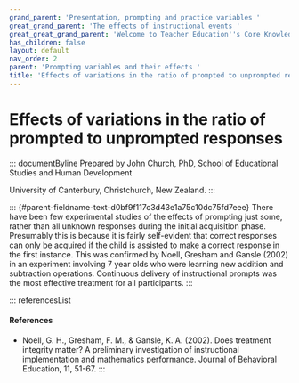 ```yaml
---
grand_parent: 'Presentation, prompting and practice variables '
great_grand_parent: 'The effects of instructional events '
great_great_grand_parent: 'Welcome to Teacher Education''s Core Knowledge and Skills.'
has_children: false
layout: default
nav_order: 2
parent: 'Prompting variables and their effects '
title: 'Effects of variations in the ratio of prompted to unprompted responses '
---
```

# Effects of variations in the ratio of prompted to unprompted responses 


::: documentByline
Prepared by John Church, PhD, School of Educational Studies and Human
Development

University of Canterbury, Christchurch, New Zealand.
:::

::: {#parent-fieldname-text-d0bf9f117c3d43e1a75c10dc75fd7eee}
There have been few experimental studies of the effects of prompting
just some, rather than all unknown responses during the initial
acquisition phase. Presumably this is because it is fairly self-evident
that correct responses can only be acquired if the child is assisted to
make a correct response in the first instance. This was confirmed by
Noell, Gresham and Gansle (2002) in an experiment involving 7 year olds
who were learning new addition and subtraction operations. Continuous
delivery of instructional prompts was the most effective treatment for
all participants.
:::

::: referencesList
#### References

-   Noell, G. H., Gresham, F. M., & Gansle, K. A. (2002). Does treatment
    integrity matter? A preliminary investigation of instructional
    implementation and mathematics performance. Journal of Behavioral
    Education, 11, 51-67.
:::
